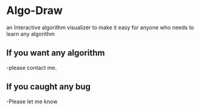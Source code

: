 # Algo-Draw
an Interactive algorithm visualizer to make it easy for anyone who needs to learn any algorithm

## If you want any algorithm
-please contact me.

## If you caught any bug 
-Please let me know
